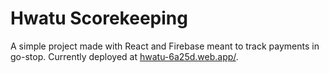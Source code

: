# Hwatu Scorekeeping

A simple project made with React and Firebase meant to track payments in
go-stop. Currently deployed at
[hwatu-6a25d.web.app/](https://hwatu-6a25d.web.app/).
